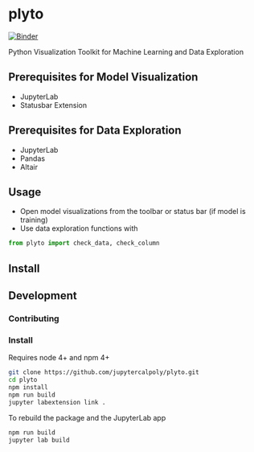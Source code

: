 # plyto
[![Binder](http://beta.mybinder.org/badge.svg)](https://mybinder.org/v2/gh/jupytercalpoly/plyto.git)

Python Visualization Toolkit for Machine Learning and Data Exploration

## Prerequisites for Model Visualization

- JupyterLab
- Statusbar Extension

## Prerequisites for Data Exploration

- JupyterLab
- Pandas
- Altair

## Usage

- Open model visualizations from the toolbar or status bar (if model is training)
- Use data exploration functions with 
```python
from plyto import check_data, check_column
```

## Install

## Development

### Contributing

### Install

Requires node 4+ and npm 4+

```bash
git clone https://github.com/jupytercalpoly/plyto.git
cd plyto
npm install
npm run build
jupyter labextension link .
```

To rebuild the package and the JupyterLab app

```bash
npm run build
jupyter lab build
```
